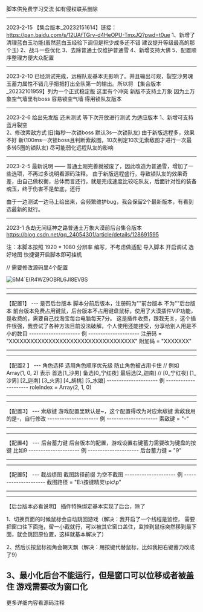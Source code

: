 脚本供免费学习交流 如有侵权联系删除
****************************************************************************************************************
2023-2-15 
【集合版本_20232151614】链接：https://pan.baidu.com/s/12UAfTGrv-d4HeOPU-TmxJQ?pwd=t0ue 
1、新增了清理蓝白玉功能(虽然蓝白玉经验下调但是积少成多还不错 建议提升等级最高的那个玉) 2、战斗一些优化 3、去除普通土仅维护普通雪 4、新增支持大佛 5、配置顺序整理方便大众配置 
****************************************************************************************************************
2023-2-10
已经测试完成，远程队友基本无影响了。并且输出可观，裂空沙男魂玉蓄力属性不错几乎把把打出全队第一的输出。所以将 【集合版本_20232101959】列为一个正式稳定版
这里有个冲突 新版不支持土万象 因为土万象空气墙里有boss 容易锁空气墙 得用锁队友版本
****************************************************************************************************************
2023-2-6
给出先发版 还未测试 等下次开放进行测试 为适应版本 
1、新增可支持蓝月裂空  
2、修改索敌方式 
旧(每秒一次锁boss 默认3s一次锁队友) 由于新版远程多，效果不好
新(100ms一次锁boss且判断索敌图，10次判定10次无索敌图才进行一次最多转5圈的锁队友) 尽可能弱化远程队友的影响
****************************************************************************************************************
2023-2-5
最新说明 —— 普通土刚完善就被废了，因此改造为普通雪，增加了一些选项，不再过多说明看源码注释。
由于新版远程盛行，导致锁队友的效果奇差，由自己做权衡，总体而言还行，就是完成速度比较吃队友，后面针对性的装备魂玉，终于伤害不是垫底，还行

由于一边测试一边马上给出来，会频繁维护bug，我会保留2个最新版本，有看到选最新的就行。

****************************************************************************************************************
2023-1
永劫无间征神之路普通土万象大漠前后台集合版本
https://blog.csdn.net/qq_24054301/article/details/128691595

注：本脚本按照 1920 * 1080 分辨率 编写，不考虑做适配 
导入脚本 开启调试 选好地图 快捷键开启脚本即可挂机  

// 需要修改源码里4个配置

![6M4`E(R4WZ9OBRL6JI8EVBS](https://user-images.githubusercontent.com/31399434/215375888-89cc2b4a-70d1-4850-b594-6ad338cfe47a.png)

****************************************************************************************************************
****************************************************************************************************************
【配置1】 --- 是否后台版本
脚本分前后版本，注册码为""前台版本 不为""后台版本
前台版本免费占用键鼠，后台版本不占用键盘鼠标，使用了大漠插件VIP功能，是收费的，需要自己找淘宝每台电脑每天7分。
这是插件收费，跟我无关，这个插件很强，我尝试了各种方法目前没法破解，个人使用还能接受，分享给别人用是不小的数目
--------------------- 例 ---------------------
注册码 = "XXXXXXXXXXXXXXXXXXXXXXXXXXXXXXXXXXX"
附加码 = "XXXXXXX"
****************************************************************************************************************
****************************************************************************************************************
【配置2 】 --- 角色选择
选用角色顺序优先级 防止角色被占用卡住
    // 例如 Array(1, 0, 2) 表示 首选[1_沙男] 备选[0_宁红夜] 最后选[2_迦南]
    // [0_宁红夜] [1_沙男] [2_迦南] [3_火男] [4_胡桃] [5_水娘]
--------------------- 例 ---------------------
roleIndex = Array(2, 1, 0)
****************************************************************************************************************
****************************************************************************************************************
【配置3】 --- 索敌键
游戏配置里默认是~，这个配置得改为对应索敌键
索敌我用的是-，自行修改
--------------------- 例 ---------------------
索敌键 = "-"
****************************************************************************************************************
****************************************************************************************************************
【配置4】 --- 后台蓄力键 
后台版本的配置，游戏设置右键蓄力需要改为键盘的按键 比如9
--------------------- 例 ---------------------
后台蓄力键 = "9"
****************************************************************************************************************
****************************************************************************************************************
【配置5】 --- 截战绩图
 截图路径前缀 为空不截图
--------------------- 例 ---------------------
截图路径 = "E:\按键精灵\pic\p"
****************************************************************************************************************
****************************************************************************************************************

【后台版本必看说明】
插件特殊绑定基本实现了后台，除了

1、切换页面的时候鼠标会自动跳回游戏（解决：我开启了一个线程是监控，
需要把窗口往下面拖，留一小截就行，可以被其它窗口盖住，监控到鼠标突然移到最下面，就会跳回原位置，这样就基本解决了）

2、然后长按鼠标视角会朝天飘（解决：用按键代替鼠标，比如我把右键蓄力改成了9）

3、最小化后台不能运行，但是窗口可以位移或者被盖住 游戏需要改为窗口化
-----------------------------------------------------------------------------------------------------

更多详细内容看源码注释
